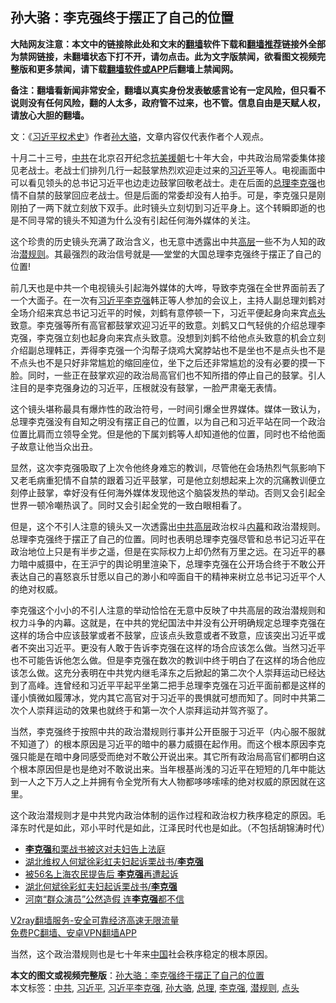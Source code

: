  <h2>孙大骆：李克强终于摆正了自己的位置</h2> <p class="notice"><b>大陆网友注意：本文中的链接除此处和文末的<a href="https://github.com/bannedbook/fanqiang" >翻墙</a>软件下载和<a href="https://github.com/killgcd/justmysocks/blob/master/README.md">翻墙推荐</a>链接外全部为禁网链接，未翻墙状态下打不开，请勿点击。此为文字版禁闻，欲看图文视频完整版和更多禁闻，请下载<a href="https://github.com/bannedbook/fanqiang">翻墙软件或APP</a>后翻墙上禁闻网。</p><p>备注：翻墙看新闻非常安全，翻墙以真实身份发表敏感言论有一定风险，但只看不说则没有任何风险，翻的人太多，政府管不过来，也不管。信息自由是天赋人权，请放心大胆的翻墙。</b></p>  <div class="entry"> <p><a href="https://www.bannedbook.org/bnews/wp-content/uploads/2020/05/IMG_20200331_165150.jpg"></a></p> <p>文：《<span class='wp_keywordlink'><a href="https://www.bannedbook.org/forum2/topic20302.html" title="《习近平权术史》" target="_blank">习近平权术史</a></span>》作者<a href="https://www.bannedbook.org/bnews/tag/%e5%ad%99%e5%a4%a7%e9%aa%86/" class="st_tag internal_tag" rel="tag" title="标签 孙大骆 下的日志">孙大骆</a>，文章内容仅代表作者个人观点。</p> <p>十月二十三号，<a href="https://www.bannedbook.org/bnews/tag/%e4%b8%ad%e5%85%b1/" class="st_tag internal_tag" rel="tag" title="标签 中共 下的日志">中共</a>在北京召开纪念<span class='wp_keywordlink'><a href="https://www.bannedbook.org/forum2/topic952.html" title="历史回顾：从“抗美援朝”到“大跃进”" target="_blank">抗美援朝</a></span>七十年大会，中共政治局常委集体接见老战士。老战士们排列几行一起鼓掌热烈欢迎走过来的<a href="https://www.bannedbook.org/bnews/tag/%e4%b9%a0%e8%bf%91%e5%b9%b3/" class="st_tag internal_tag" rel="tag" title="标签 习近平 下的日志">习近平</a>等人。电视画面中可以看见领头的总书记习近平也边走边鼓掌回敬老战士。走在后面的<a href="https://www.bannedbook.org/bnews/tag/%e6%80%bb%e7%90%86/" class="st_tag internal_tag" rel="tag" title="标签 总理 下的日志">总理</a><a href="https://www.bannedbook.org/bnews/tag/%e6%9d%8e%e5%85%8b%e5%bc%ba/" class="st_tag internal_tag" rel="tag" title="标签 李克强 下的日志">李克强</a>也情不自禁的鼓掌回应老战士。但是后面的常委却没有人拍手。可是，李克强只是刚刚拍了一两下就立刻放下双手。此时镜头立刻切到习近平身上。这个转瞬即逝的也是不同寻常的镜头不知道为什么没有引起任何海外媒体的关注。</p>  <p>这个珍贵的历史镜头充满了政治含义，也无意中透露出中共<span class='wp_keywordlink_affiliate'><a href="https://www.bannedbook.org/bnews/ccpdope/" title="中共高层内幕" target="_blank">高层</a></span>一些不为人知的政治<a href="https://www.bannedbook.org/bnews/tag/%e6%bd%9c%e8%a7%84%e5%88%99/" class="st_tag internal_tag" rel="tag" title="标签 潜规则 下的日志">潜规则</a>。其最强烈的政治信号就是&#8212;&#8211;堂堂的大国总理李克强终于摆正了自己的位置!</p> <p>前几天也是中共一个电视镜头引起海外媒体的大哗，导致李克强在全世界面前丟了一个大面子。在一次有<a href="https://www.bannedbook.org/bnews/tag/%e4%b9%a0%e8%bf%91%e5%b9%b3%e6%9d%8e%e5%85%8b%e5%bc%ba/" class="st_tag internal_tag" rel="tag" title="标签 习近平李克强 下的日志">习近平李克强</a>韩正等人参加的会议上，主持人副总理刘鹤对全场介绍来宾总书记习近平的时候，刘鹤有意停顿一下，习近平便起身向来宾<a href="https://www.bannedbook.org/bnews/tag/%E7%82%B9%E5%A4%B4/" class="st_tag internal_tag" rel="tag" title="标签 点头 下的日志">点头</a>致意。李克强等所有高官都鼓掌欢迎习近平的致意。刘鹤又口气轻佻的介绍总理李克强，李克强立刻也起身向来宾点头致意。没想到刘鹤不给他点头致意的机会立刻介绍副总理韩正，弄得李克强一个沟帮子烧鸡大窝脖站也不是坐也不是点头也不是不点头也不是只好非常尴尬的缩回座位，坐下之后还非常尴尬的没有必要的摸一下脸。同时，一些正在鼓掌欢迎的政治局高官们也不知所措的停止自己的鼓掌。引人注目的是李克强身边的习近平，压根就没有鼓掌，一脸严肃毫无表情。</p> <p>这个镜头堪称最具有爆炸性的政治符号，一时间引爆全世界媒体。媒体一致认为，总理李克强没有自知之明没有摆正自己的位置，以为自己和习近平站在同一个政治位置比肩而立领导全党。但是他的下属刘鹤等人却知道他的位置，同时也不给他面子故意让他当众出丑。</p>  <p>显然，这次李克强吸取了上次令他终身难忘的教训，尽管他在会场热烈气氛影响下又老毛病重犯情不自禁的跟着习近平鼓掌，可是他立刻想起来上次的沉痛教训便立刻停止鼓掌，幸好没有任何海外媒体发现他这个脑袋发热的举动。否则又会引起全世界一顿冷嘲热讽了。同时又会引起全党的一致白眼相看了。</p> <p>但是，这个不引人注意的镜头又一次透露出<span class='wp_keywordlink_affiliate'><a href="https://www.bannedbook.org/bnews/ccpdope/" title="中共高层" target="_blank">中共高层</a></span>政治权斗<span class='wp_keywordlink_affiliate'><a href="https://www.bannedbook.org/bnews/ccpdope/" title="中共高层内幕" target="_blank">内幕</a></span>和政治潜规则。总理李克强终于摆正了自己的位置。同时也表明总理李克强尽管和总书记习近平在政治地位上只是有半步之遥，但是在实际权力上却仍然有万里之远。在习近平的暴力暗中威摄中，在王沪宁的舆论明里渲染下，总理李克强在公开场合终于不敢公开表达自己的喜怒哀乐甘愿以自己的渺小和啐面自干的精神来树立总书记习近平个人的绝对权威。</p> <p>李克强这个小小的不引人注意的举动恰恰在无意中反映了中共高层的政治潜规则和权力斗争的内幕。这就是，在中共的党纪国法中并没有公开明确规定总理李克强在这样的场合中应该鼓掌或者不鼓掌，应该点头致意或者不致意，应该突出习近平或者不突出习近平。更没有人敢于告诉李克强在这样的场合应该怎么做。当然习近平也不可能告诉他怎么做。但是李克强在数次的教训中终于明白了在这样的场合他应该怎么做。这充分表明在中共党内继毛泽东之后掀起的第二次个人崇拜运动已经达到了高峰。连曾经和习近平平起平坐第二把手总理李克强在习近平面前都是这样的谨小慎微如履薄冰，党内其它高官对于习近平的畏惧就可想而知了。同时中共第二次个人崇拜运动的效果也就终于和第一次个人崇拜运动并驾齐驱了。</p>  <p>当然，李克强终于按照中共的政治潜规则行事并公开臣服于习近平（内心服不服就不知道了）的根本原因是习近平的暗中的暴力威摄在起作用。而这个根本原因李克强只能是在暗中身同感受而绝对不敢公开说出来。其它所有政治局高官们都明白这个根本原因但是也是绝对不敢说出来。当年根基尚浅的习近平在短短的几年中能达到一人之下万人之上并拥有令全党所有大人物都哆哆嗦嗦的绝对权威的原因就在这里。</p> <p>这个政治潜规则才是中共党内政治体制的运作过程和政治权力秩序稳定的原因。毛泽东时代是如此，邓小平时代是如此，江泽民时代也是如此。（不包括胡锦涛时代）</p> <ul class='op-related-articles' title='相关阅读'> <li><a href='https://www.bannedbook.org/bnews/cbnews/20201111/1429210.html' target='_blank'><b>李克强</b>和栗战书被这对夫妇告上法庭</a></li> <li><a href='https://www.bannedbook.org/bnews/baitai/20201110/1428969.html' target='_blank'>湖北维权人何斌徐彩虹夫妇起诉栗战书/<b>李克强</b></a></li> <li><a href='https://www.bannedbook.org/bnews/comments/20201110/1428926.html' target='_blank'>被56名上海农民提告后 <b>李克强</b>再遭起诉</a></li> <li><a href='https://www.bannedbook.org/bnews/renquan/20201110/1428845.html' target='_blank'>湖北何斌徐彩虹夫妇起诉栗战书/<b>李克强</b></a></li> <li><a href='https://www.bannedbook.org/bnews/taiwannews/20201106/1426843.html' target='_blank'>河南“群众演员”公然造假  连<b>李克强</b>都不信</a></li> </ul> <p class="texttj"> <a href="https://www.bannedbook.org/forum23/topic22702.html" target="_blank">V2ray翻墙服务-安全可靠经济高速无限流量</a><br/> <a href="https://github.com/bannedbook/fanqiang/wiki/%E7%A6%81%E9%97%BB%E7%BD%91%E5%AE%89%E5%8D%93%E7%BF%BB%E5%A2%99%E6%96%B0%E9%97%BBAPP" target="_blank">免费PC翻墙、安卓VPN翻墙APP</a></p><p>当然，这个政治潜规则也是七十年来<span class='wp_keywordlink_affiliate'><a href="https://www.bannedbook.org/" title="中国" target="_blank">中国</a></span>社会秩序稳定的根本原因。</p> <a name='sharetosocial'></a>       <div><b>本文的图文或视频完整版</b>：<a href='https://www.bannedbook.org/bnews/comments/20201112/1429888.html'>孙大骆：李克强终于摆正了自己的位置</a></div>  </div><!--END ENTRY--> <div class="postfooter"> <div>本文标签：<a href="https://www.bannedbook.org/bnews/tag/%e4%b8%ad%e5%85%b1/" rel="tag">中共</a>, <a href="https://www.bannedbook.org/bnews/tag/%e4%b9%a0%e8%bf%91%e5%b9%b3/" rel="tag">习近平</a>, <a href="https://www.bannedbook.org/bnews/tag/%e4%b9%a0%e8%bf%91%e5%b9%b3%e6%9d%8e%e5%85%8b%e5%bc%ba/" rel="tag">习近平李克强</a>, <a href="https://www.bannedbook.org/bnews/tag/%e5%ad%99%e5%a4%a7%e9%aa%86/" rel="tag">孙大骆</a>, <a href="https://www.bannedbook.org/bnews/tag/%e6%80%bb%e7%90%86/" rel="tag">总理</a>, <a href="https://www.bannedbook.org/bnews/tag/%e6%9d%8e%e5%85%8b%e5%bc%ba/" rel="tag">李克强</a>, <a href="https://www.bannedbook.org/bnews/tag/%e6%bd%9c%e8%a7%84%e5%88%99/" rel="tag">潜规则</a>, <a href="https://www.bannedbook.org/bnews/tag/%E7%82%B9%E5%A4%B4/" rel="tag">点头</a></div>  </div><!--END POSTFOOTER--> 
